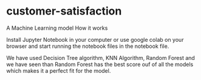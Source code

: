 # customer-satisfaction
A Machine Learning model
How it works

Install Jupyter Notebook in your computer or use google colab on your browser and start running the notebook files in the notebook file.

We have used Decision Tree algorithm, KNN Algorithm, Random Forest and we have seen than Random Forest has the best score ouf of all the models which makes it a perfect fit for the model.
